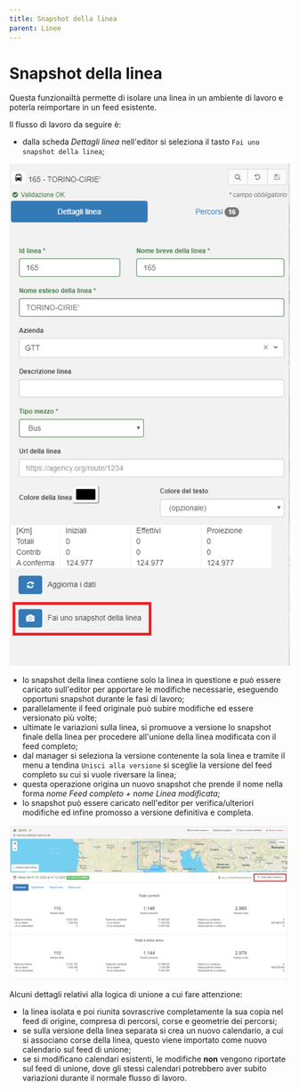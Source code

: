 ```yaml
---
title: Snapshot della linea
parent: Linee
---
```


# Snapshot della linea

Questa funzionailtà permette di isolare una linea in un ambiente di lavoro e poterla reimportare in un feed esistente.

Il flusso di lavoro da seguire è:

- dalla scheda *Dettagli linea* nell'editor si seleziona il tasto `Fai uno snapshot della linea`;

![zoom](../../img/snapshot-line.png)

- lo snapshot della linea contiene solo la linea in questione e può essere caricato sull'editor per apportare le modifiche necessarie, eseguendo opportuni snapshot durante le fasi di lavoro;
- parallelamente il feed originale può subire modifiche ed essere versionato più volte;
- ultimate le variazioni sulla linea, si promuove a versione lo snapshot finale della linea per procedere all'unione della linea modificata con il feed completo;
- dal manager si seleziona la versione contenente la sola linea e tramite il menu a tendina `Unisci alla versione` si sceglie la versione del feed completo su cui si vuole riversare la linea;
- questa operazione origina un nuovo snapshot che prende il nome nella forma *nome Feed completo + nome Linea modificata*;
- lo snapshot può essere caricato nell'editor per verifica/ulteriori modifiche ed infine promosso a versione definitiva e completa.

![screenshot](../../img/version-union.png)

Alcuni dettagli relativi alla logica di unione a cui fare attenzione:

- la linea isolata e poi riunita sovrascrive completamente la sua copia nel feed di origine, compresa di percorsi, corse e geometrie dei percorsi;
- se sulla versione della linea separata si crea un nuovo calendario, a cui si associano corse della linea, questo viene importato come nuovo calendario sul feed di unione;
- se si modificano calendari esistenti, le modifiche **non** vengono riportate sul feed di unione, dove gli stessi calendari potrebbero aver subito variazioni durante il normale flusso di lavoro.
